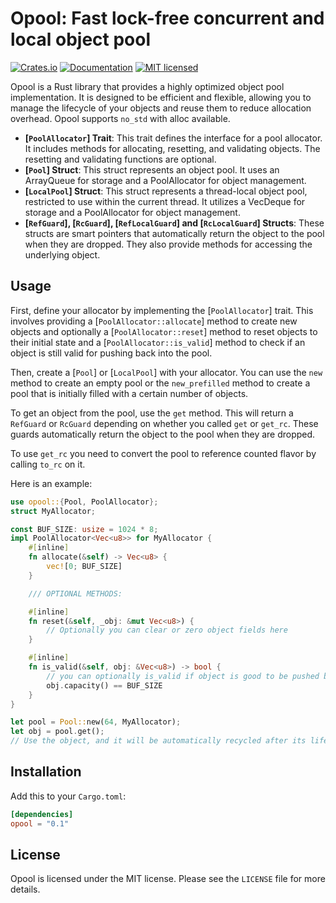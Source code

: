 # Opool: Fast lock-free concurrent and local object pool

[![Crates.io][crates-badge]][crates-url]
[![Documentation][doc-badge]][doc-url]
[![MIT licensed][mit-badge]][mit-url]

[crates-badge]: https://img.shields.io/crates/v/opool.svg?style=for-the-badge
[crates-url]: https://crates.io/crates/opool
[mit-badge]: https://img.shields.io/badge/license-MIT-blue.svg?style=for-the-badge
[mit-url]: https://github.com/fereidani/opool/blob/master/LICENSE
[doc-badge]: https://img.shields.io/docsrs/opool?style=for-the-badge
[doc-url]: https://docs.rs/opool

Opool is a Rust library that provides a highly optimized object pool implementation. It is designed to be efficient and flexible, allowing you to manage the lifecycle of your objects and reuse them to reduce allocation overhead. Opool supports `no_std` with alloc available.

- **[`PoolAllocator`] Trait**: This trait defines the interface for a pool allocator. It includes methods for allocating, resetting, and validating objects. The resetting and validating functions are optional.
- **[`Pool`] Struct**: This struct represents an object pool. It uses an ArrayQueue for storage and a PoolAllocator for object management.
- **[`LocalPool`] Struct**: This struct represents a thread-local object pool, restricted to use within the current thread. It utilizes a VecDeque for storage and a PoolAllocator for object management.
- **[`RefGuard`], [`RcGuard`], [`RefLocalGuard`] and [`RcLocalGuard`] Structs**: These structs are smart pointers that automatically return the object to the pool when they are dropped. They also provide methods for accessing the underlying object.

## Usage

First, define your allocator by implementing the [`PoolAllocator`] trait. This involves providing a [`PoolAllocator::allocate`] method to create new objects and optionally a [`PoolAllocator::reset`] method to reset objects to their initial state and a [`PoolAllocator::is_valid`] method to check if an object is still valid for pushing back into the pool.

Then, create a [`Pool`] or [`LocalPool`] with your allocator. You can use the `new` method to create an empty pool or the `new_prefilled` method to create a pool that is initially filled with a certain number of objects.

To get an object from the pool, use the `get` method. This will return a `RefGuard` or `RcGuard` depending on whether you called `get` or `get_rc`. These guards automatically return the object to the pool when they are dropped.

To use `get_rc` you need to convert the pool to reference counted flavor by calling `to_rc` on it.

Here is an example:

```rust
use opool::{Pool, PoolAllocator};
struct MyAllocator;

const BUF_SIZE: usize = 1024 * 8;
impl PoolAllocator<Vec<u8>> for MyAllocator {
    #[inline]
    fn allocate(&self) -> Vec<u8> {
        vec![0; BUF_SIZE]
    }

    /// OPTIONAL METHODS:

    #[inline]
    fn reset(&self, _obj: &mut Vec<u8>) {
        // Optionally you can clear or zero object fields here
    }

    #[inline]
    fn is_valid(&self, obj: &Vec<u8>) -> bool {
        // you can optionally is_valid if object is good to be pushed back to the pool
        obj.capacity() == BUF_SIZE
    }
}

let pool = Pool::new(64, MyAllocator);
let obj = pool.get();
// Use the object, and it will be automatically recycled after its lifetime ends.

```

## Installation

Add this to your `Cargo.toml`:

```toml
[dependencies]
opool = "0.1"
```

## License

Opool is licensed under the MIT license. Please see the `LICENSE` file for more details.

